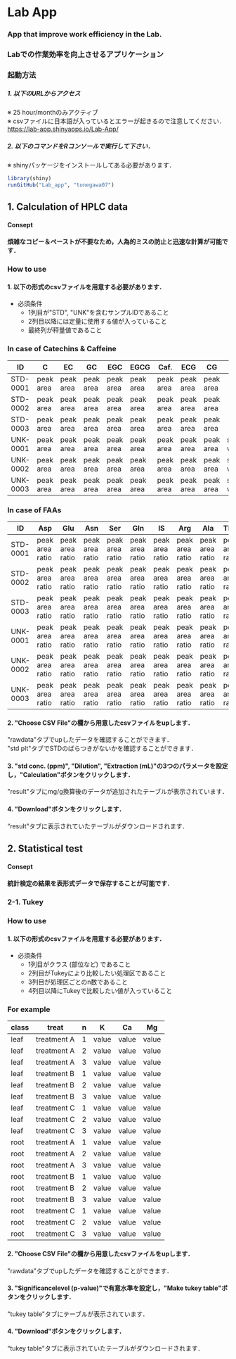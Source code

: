 # Lab App

### App that improve work efficiency in the Lab.
### Labでの作業効率を向上させるアプリケーション
### 起動方法

##### 1. 以下のURLからアクセス
※ 25 hour/monthのみアクティブ  
※ csvファイルに日本語が入っているとエラーが起きるので注意してください．  
https://lab-app.shinyapps.io/Lab-App/

##### 2. 以下のコマンドをRコンソールで実行して下さい．  
※ shinyパッケージをインストールしてある必要があります．

```R
library(shiny)
runGitHub("Lab_app", "tonegawa07")
```

## 1. Calculation of HPLC data

#### Consept

#### 煩雑なコピー＆ペーストが不要なため，人為的ミスの防止と迅速な計算が可能です．

### How to use

#### 1. 以下の形式のcsvファイルを用意する必要があります．

- 必須条件
  - 1列目が"STD", "UNK"を含むサンプルIDであること  
  - 2列目以降には定量に使用する値が入っていること
  - 最終列が秤量値であること

### In case of Catechins & Caffeine

| ID | C         | EC        | GC        | EGC       | EGCG      | Caf.      | ECG       | CG        | DW           |
|-------|-----------|-----------|-----------|-----------|-----------|-----------|-----------|-----------|--------------|
| STD-0001 | peak area | peak area | peak area | peak area | peak area | peak area | peak area | peak area |              |
| STD-0002 | peak area | peak area | peak area | peak area | peak area | peak area | peak area | peak area |              |
| STD-0003 | peak area | peak area | peak area | peak area | peak area | peak area | peak area | peak area |              |
| UNK-0001 | peak area | peak area | peak area | peak area | peak area | peak area | peak area | peak area | start weight |
| UNK-0002 | peak area | peak area | peak area | peak area | peak area | peak area | peak area | peak area | start weight |
| UNK-0003 | peak area | peak area | peak area | peak area | peak area | peak area | peak area | peak area | start weight |

### In case of FAAs

| ID    | Asp             | Glu             | Asn             | Ser             | Gln             | IS              | Arg             | Ala             | Thea            | GABA            | DW           |
|----------|-----------------|-----------------|-----------------|-----------------|-----------------|-----------------|-----------------|-----------------|-----------------|-----------------|--------------|
| STD-0001 | peak area ratio | peak area ratio | peak area ratio | peak area ratio | peak area ratio | peak area ratio | peak area ratio | peak area ratio | peak area ratio | peak area ratio |              |
| STD-0002 | peak area ratio | peak area ratio | peak area ratio | peak area ratio | peak area ratio | peak area ratio | peak area ratio | peak area ratio | peak area ratio | peak area ratio |              |
| STD-0003 | peak area ratio | peak area ratio | peak area ratio | peak area ratio | peak area ratio | peak area ratio | peak area ratio | peak area ratio | peak area ratio | peak area ratio |              |
| UNK-0001 | peak area ratio | peak area ratio | peak area ratio | peak area ratio | peak area ratio | peak area ratio | peak area ratio | peak area ratio | peak area ratio | peak area ratio | start weight |
| UNK-0002 | peak area ratio | peak area ratio | peak area ratio | peak area ratio | peak area ratio | peak area ratio | peak area ratio | peak area ratio | peak area ratio | peak area ratio | start weight |
| UNK-0003 | peak area ratio | peak area ratio | peak area ratio | peak area ratio | peak area ratio | peak area ratio | peak area ratio | peak area ratio | peak area ratio | peak area ratio | start weight |

#### 2. "Choose CSV File"の欄から用意したcsvファイルをupします．
"rawdata"タブでupしたデータを確認することができます．  
"std plt"タブでSTDのばらつきがないかを確認することができます．

#### 3. "std conc. (ppm)", "Dilution", "Extraction (mL)"の3つのパラメータを設定し，"Calculation"ボタンをクリックします．
"result"タブにmg/g換算後のデータが追加されたテーブルが表示されています．

#### 4. "Download"ボタンをクリックします．
“result"タブに表示されていたテーブルがダウンロードされます．

## 2. Statistical test
#### Consept

#### 統計検定の結果を表形式データで保存することが可能です．

### 2-1. Tukey
### How to use

#### 1. 以下の形式のcsvファイルを用意する必要があります．

- 必須条件
  - 1列目がクラス (部位など) であること
  - 2列目がTukeyにより比較したい処理区であること
  - 3列目が処理区ごとのn数であること
  - 4列目以降にTukeyで比較したい値が入っていること

### For example

| class | treat       | n | K     | Ca    | Mg    |
|-------|-------------|---|-------|-------|-------|
| leaf  | treatment A | 1 | value | value | value |
| leaf  | treatment A | 2 | value | value | value |
| leaf  | treatment A | 3 | value | value | value |
| leaf  | treatment B | 1 | value | value | value |
| leaf  | treatment B | 2 | value | value | value |
| leaf  | treatment B | 3 | value | value | value |
| leaf  | treatment C | 1 | value | value | value |
| leaf  | treatment C | 2 | value | value | value |
| leaf  | treatment C | 3 | value | value | value |
| root  | treatment A | 1 | value | value | value |
| root  | treatment A | 2 | value | value | value |
| root  | treatment A | 3 | value | value | value |
| root  | treatment B | 1 | value | value | value |
| root  | treatment B | 2 | value | value | value |
| root  | treatment B | 3 | value | value | value |
| root  | treatment C | 1 | value | value | value |
| root  | treatment C | 2 | value | value | value |
| root  | treatment C | 3 | value | value | value |

#### 2. "Choose CSV File"の欄から用意したcsvファイルをupします．
"rawdata"タブでupしたデータを確認することができます．

#### 3. "Significancelevel (p-value)"で有意水準を設定し，"Make tukey table"ボタンをクリックします．
"tukey table"タブにテーブルが表示されています．

#### 4. "Download"ボタンをクリックします．
“tukey table"タブに表示されていたテーブルがダウンロードされます．
